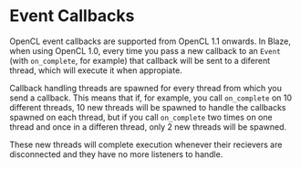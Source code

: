 # Event Callbacks

OpenCL event callbacks are supported from OpenCL 1.1 onwards. In Blaze, when using OpenCL 1.0, every time you pass a new callback to an `Event` (with `on_complete`, for example) that callback will be sent to a diferent thread, which will execute it when appropiate.

Callback handling threads are spawned for every thread from which you send a callback. This means that if, for example, you call `on_complete` on 10 different threads, 10 new threads will be spawned to handle the callbacks spawned on each thread, but if you call `on_complete` two times on one thread and once in a differen thread, only 2 new threads will be spawned.

These new threads will complete execution whenever their recievers are disconnected and they have no more listeners to handle.